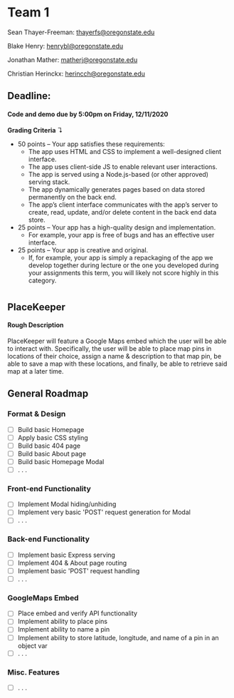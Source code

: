 # Team 1

Sean Thayer-Freeman: thayerfs@oregonstate.edu

Blake Henry: henrybl@oregonstate.edu

Jonathan Mather: matherj@oregonstate.edu

Christian Herinckx: herincch@oregonstate.edu

## Deadline:
#### Code and demo due by 5:00pm on Friday, 12/11/2020

**Grading Criteria** ↴ 
* 50 points – Your app satisfies these requirements:
  * The app uses HTML and CSS to implement a well-designed client interface.
  * The app uses client-side JS to enable relevant user interactions.
  * The app is served using a Node.js-based (or other approved) serving stack.
  * The app dynamically generates pages based on data stored permanently on the back end.
  * The app’s client interface communicates with the app’s server to create, read, update, and/or delete content in the back end data store.
* 25 points – Your app has a high-quality design and implementation.
  * For example, your app is free of bugs and has an effective user interface.
* 25 points – Your app is creative and original.
  * If, for example, your app is simply a repackaging of the app we develop together during lecture or the one you developed during your assignments this term, you will likely not score highly in this category.


# 
## PlaceKeeper
#### Rough Description
PlaceKeeper will feature a Google Maps embed which the user will be
able to interact with. Specifically, the user will be able to place map pins in locations of
their choice, assign a name & description to that map pin, be able to save a map with
these locations, and finally, be able to retrieve said map at a later time.

## General Roadmap

### Format & Design
* [ ] Build basic Homepage
* [ ] Apply basic CSS styling
* [ ] Build basic 404 page
* [ ] Build basic About page
* [ ] Build basic Homepage Modal
* [ ] . . .

### Front-end Functionality
* [ ] Implement Modal hiding/unhiding
* [ ] Implement very basic 'POST' request generation for Modal
* [ ] . . .

### Back-end Functionality
* [ ] Implement basic Express serving
* [ ] Implement 404 & About page routing
* [ ] Implement basic 'POST' request handling
* [ ] . . .

### GoogleMaps Embed
* [ ] Place embed and verify API functionality
* [ ] Implement ability to place pins
* [ ] Implement ability to name a pin
* [ ] Implement ability to store latitude, longitude, and name of a pin in an object var
* [ ] . . .

### Misc. Features
* [ ] . . .
